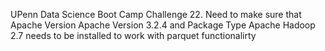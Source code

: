 UPenn Data Science Boot Camp Challenge 22. 
Need to make sure that Apache Version Apache Version 3.2.4 and Package Type Apache Hadoop 2.7 needs to be installed to work with parquet functionalirty
